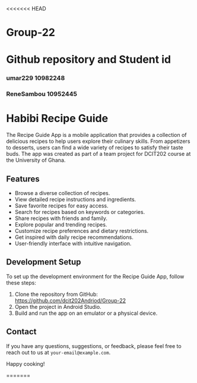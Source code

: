 <<<<<<< HEAD
# Group-22
# Github repository and Student id
### umar229    10982248
### ReneSambou 10952445
# Habibi Recipe Guide
The Recipe Guide App is a mobile application that provides a collection of delicious recipes to help users explore their culinary skills. From appetizers to desserts, users can find a wide variety of recipes to satisfy their taste buds.
The app was created as part of a team project for DCIT202 course at the University of Ghana.
## Features

- Browse a diverse collection of recipes.
- View detailed recipe instructions and ingredients.
- Save favorite recipes for easy access.
- Search for recipes based on keywords or categories.
- Share recipes with friends and family.
- Explore popular and trending recipes.
- Customize recipe preferences and dietary restrictions.
- Get inspired with daily recipe recommendations.
- User-friendly interface with intuitive navigation.

## Development Setup

To set up the development environment for the Recipe Guide App, follow these steps:

1. Clone the repository from GitHub: https://github.com/dcit202Andriod/Group-22
2. Open the project in Android Studio.
3. Build and run the app on an emulator or a physical device.

## Contact

If you have any questions, suggestions, or feedback, please feel free to reach out to us at `your-email@example.com`.

Happy cooking!

=======




